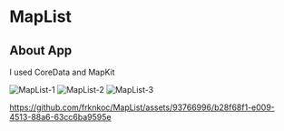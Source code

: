 # MapList

## About App

I used CoreData and MapKit

![MapList-1](https://github.com/frknkoc/MapList/assets/93766996/1206af46-47d6-49c1-97c7-64eb19799e60)
![MapList-2](https://github.com/frknkoc/MapList/assets/93766996/5b8a8bda-628e-4a00-8c45-2bec8501174c)
![MapList-3](https://github.com/frknkoc/MapList/assets/93766996/021c4f68-0dda-475c-a958-4a86fd6a28f4)



https://github.com/frknkoc/MapList/assets/93766996/b28f68f1-e009-4513-88a6-63cc6ba9595e

